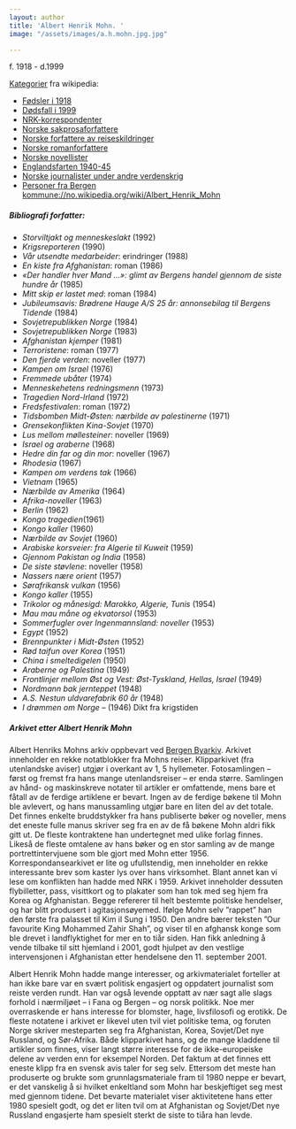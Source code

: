 ```yaml
---
layout: author
title: 'Albert Henrik Mohn. '
image: "/assets/images/a.h.mohn.jpg.jpg"

---
```

f. 1918 - d.1999

[Kategorier](https://no.wikipedia.org/wiki/Wikipedia:Kategorier "Wikipedia:Kategorier") fra wikipedia:

* [Fødsler i 1918](https://no.wikipedia.org/wiki/Kategori:F%C3%B8dsler_i_1918 "Kategori:Fødsler i 1918")
* [Dødsfall i 1999](https://no.wikipedia.org/wiki/Kategori:D%C3%B8dsfall_i_1999 "Kategori:Dødsfall i 1999")
* [NRK-korrespondenter](https://no.wikipedia.org/wiki/Kategori:NRK-korrespondenter "Kategori:NRK-korrespondenter")
* [Norske sakprosaforfattere](https://no.wikipedia.org/wiki/Kategori:Norske_sakprosaforfattere "Kategori:Norske sakprosaforfattere")
* [Norske forfattere av reiseskildringer](https://no.wikipedia.org/wiki/Kategori:Norske_forfattere_av_reiseskildringer "Kategori:Norske forfattere av reiseskildringer")
* [Norske romanforfattere](https://no.wikipedia.org/wiki/Kategori:Norske_romanforfattere "Kategori:Norske romanforfattere")
* [Norske novellister](https://no.wikipedia.org/wiki/Kategori:Norske_novellister "Kategori:Norske novellister")
* [Englandsfarten 1940-45](https://no.wikipedia.org/wiki/Kategori:Englandsfarten_1940-45 "Kategori:Englandsfarten 1940-45")
* [Norske journalister under andre verdenskrig](https://no.wikipedia.org/wiki/Kategori:Norske_journalister_under_andre_verdenskrig "Kategori:Norske journalister under andre verdenskrig")
* [Personer fra Bergen kommune](https://no.wikipedia.org/wiki/Kategori:Personer_fra_Bergen_kommune "Kategori:Personer fra Bergen kommune")[://no.wikipedia.org/wiki/Albert_Henrik_Mohn](https://no.wikipedia.org/wiki/Albert_Henrik_Mohn "https://no.wikipedia.org/wiki/Albert_Henrik_Mohn")

##### Bibliografi forfatter:

* _Storviltjakt og menneskeslakt_ (1992)
* _Krigsreporteren_ (1990)
* _Vår utsendte medarbeider_: erindringer (1988)
* _En kiste fra Afghanistan_: roman (1986)
* _«Der handler hver Mand ...»: glimt av Bergens handel gjennom de siste hundre år_ (1985)
* _Mitt skip er lastet med_: roman (1984)
* _Jubileumsavis: Brødrene Hauge A/S 25 år: annonsebilag til Bergens Tidende_ (1984)
* _Sovjetrepublikken Norge_ (1984)
* _Sovjetrepublikken Norge_ (1983)
* _Afghanistan kjemper_ (1981)
* _Terroristene_: roman (1977)
* _Den fjerde verden_: noveller (1977)
* _Kampen om Israel_ (1976)
* _Fremmede ubåter_ (1974)
* _Menneskehetens redningsmenn_ (1973)
* _Tragedien Nord-Irland_ (1972)
* _Fredsfestivalen_: roman (1972)
* _Tidsbomben Midt-Østen: nærbilde av palestinerne_ (1971)
* _Grensekonflikten Kina-Sovjet_ (1970)
* _Lus mellom møllesteiner_: noveller (1969)
* _Israel og araberne_ (1968)
* _Hedre din far og din mor_: noveller (1967)
* _Rhodesia_ (1967)
* _Kampen om verdens tak_ (1966)
* _Vietnam_ (1965)
* _Nærbilde av Amerika_ (1964)
* _Afrika-noveller_ (1963)
* _Berlin_ (1962)
* _Kongo tragedien_(1961)
* _Kongo kaller_ (1960)
* _Nærbilde av Sovjet_ (1960)
* _Arabiske korsveier: fra Algerie til Kuweit_ (1959)
* _Gjennom Pakistan og India_ (1958)
* _De siste støvlene_: noveller (1958)
* _Nassers nære orient_ (1957)
* _Sørafrikansk vulkan_ (1956)
* _Kongo kaller_ (1955)
* _Trikolor og månesigd: Marokko, Algerie, Tunis_ (1954)
* _Mau mau måne og ekvatorsol_ (1953)
* _Sommerfugler over Ingenmannsland: noveller_ (1953)
* _Egypt_ (1952)
* _Brennpunkter i Midt-Østen_ (1952)
* _Rød taifun over Korea_ (1951)
* _China i smeltedigelen_ (1950)
* _Araberne og Palestina_ (1949)
* _Frontlinjer mellom Øst og Vest: Øst-Tyskland, Hellas, Israel_ (1949)
* _Nordmann bak jernteppet_ (1948)
* _A.S. Nestun uldvarefabrik 60 år_ (1948)
* _I drømmen om Norge_ – (1946) Dikt fra krigstiden

##### Arkivet etter Albert Henrik Mohn

Albert Henriks Mohns arkiv oppbevart ved [Bergen Byarkiv](https://no.wikipedia.org/wiki/Bergen_byarkiv "Bergen byarkiv"). Arkivet inneholder en rekke notatblokker fra Mohns reiser. Klipparkivet (fra utenlandske aviser) utgjør i overkant av 1, 5 hyllemeter. Fotosamlingen – først og fremst fra hans mange utenlandsreiser – er enda større. Samlingen av hånd- og maskinskreve notater til artikler er omfattende, mens bare et fåtall av de ferdige artiklene er bevart. Ingen av de ferdige bøkene til Mohn ble avlevert, og hans manussamling utgjør bare en liten del av det totale. Det finnes enkelte bruddstykker fra hans publiserte bøker og noveller, mens det eneste fulle manus skriver seg fra en av de få bøkene Mohn aldri fikk gitt ut. De fleste kontraktene han undertegnet med ulike forlag finnes. Likeså de fleste omtalene av hans bøker og en stor samling av de mange portrettintervjuene som ble gjort med Mohn etter 1956. Korrespondansearkivet er lite og ufullstendig, men inneholder en rekke interessante brev som kaster lys over hans virksomhet. Blant annet kan vi lese om konflikten han hadde med NRK i 1959. Arkivet inneholder dessuten flybilletter, pass, visittkort og to plakater som han tok med seg hjem fra Korea og Afghanistan. Begge refererer til helt bestemte politiske hendelser, og har blitt produsert i agitasjonsøyemed. Ifølge Mohn selv ”rappet” han den første fra palasset til Kim il Sung i 1950. Den andre bærer teksten ”Our favourite King Mohammed Zahir Shah”, og viser til en afghansk konge som ble drevet i landflyktighet for mer en to tiår siden. Han fikk anledning å vende tilbake til sitt hjemland i 2001, godt hjulpet av den vestlige intervensjonen i Afghanistan etter hendelsene den 11. september 2001.

Albert Henrik Mohn hadde mange interesser, og arkivmaterialet forteller at han ikke bare var en svært politisk engasjert og oppdatert journalist som reiste verden rundt. Han var også levende opptatt av nær sagt alle slags forhold i nærmiljøet – i Fana og Bergen – og norsk politikk. Noe mer overraskende er hans interesse for blomster, hage, livsfilosofi og erotikk. De fleste notatene i arkivet er likevel uten tvil viet politiske tema, og foruten Norge skriver mesteparten seg fra Afghanistan, Korea, Sovjet/Det nye Russland, og Sør-Afrika. Både klipparkivet hans, og de mange kladdene til artikler som finnes, viser langt større interesse for de ikke-europeiske delene av verden enn for eksempel Norden. Det faktum at det finnes ett eneste klipp fra en svensk avis taler for seg selv. Ettersom det meste han produserte og brukte som grunnlagsmateriale fram til 1980 neppe er bevart, er det vanskelig å si hvilket enkeltland som Mohn har beskjeftiget seg mest med gjennom tidene. Det bevarte materialet viser aktivitetene hans etter 1980 spesielt godt, og det er liten tvil om at Afghanistan og Sovjet/Det nye Russland engasjerte ham spesielt sterkt de siste to tiåra han levde.
